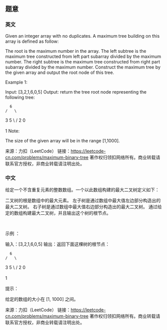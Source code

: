 ## 题意

### 英文

Given an integer array with no duplicates. A maximum tree building on this array is defined as follow:

The root is the maximum number in the array.
The left subtree is the maximum tree constructed from left part subarray divided by the maximum number.
The right subtree is the maximum tree constructed from right part subarray divided by the maximum number.
Construct the maximum tree by the given array and output the root node of this tree.

Example 1:

Input: [3,2,1,6,0,5]
Output: return the tree root node representing the following tree:

      6
    /   \
   3     5
    \    / 
     2  0   
       \
        1
Note:

The size of the given array will be in the range [1,1000].

来源：力扣（LeetCode）
链接：https://leetcode-cn.com/problems/maximum-binary-tree
著作权归领扣网络所有。商业转载请联系官方授权，非商业转载请注明出处。

### 中文

给定一个不含重复元素的整数数组。一个以此数组构建的最大二叉树定义如下：

二叉树的根是数组中的最大元素。
左子树是通过数组中最大值左边部分构造出的最大二叉树。
右子树是通过数组中最大值右边部分构造出的最大二叉树。
通过给定的数组构建最大二叉树，并且输出这个树的根节点。

 

示例 ：

输入：[3,2,1,6,0,5]
输出：返回下面这棵树的根节点：

      6
    /   \
   3     5
    \    / 
     2  0   
       \
        1
 

提示：

给定的数组的大小在 [1, 1000] 之间。

来源：力扣（LeetCode）
链接：https://leetcode-cn.com/problems/maximum-binary-tree
著作权归领扣网络所有。商业转载请联系官方授权，非商业转载请注明出处。